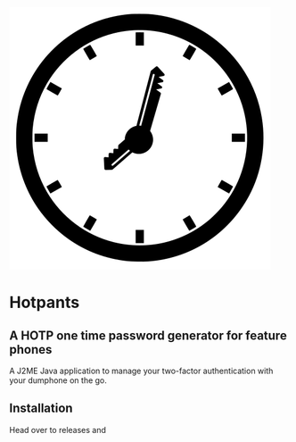 ![Icon](icon/icon.png)

# Hotpants
## A HOTP one time password generator for feature phones

A J2ME Java application to manage your two-factor authentication with your dumphone on the go.

## Installation
Head over to releases and 
